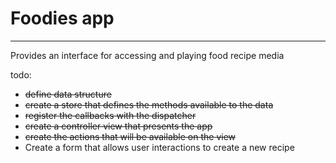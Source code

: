 # Foodies app
---

Provides an interface for accessing and playing food recipe media

 todo:
 - ~~define data structure~~
 - ~~create a store that defines the methods available to the data~~
 - ~~register the callbacks with the dispatcher~~
 - ~~create a controller view that presents the app~~
 - ~~create the actions that will be available on the view~~
 - Create a form that allows user interactions to create a new recipe
